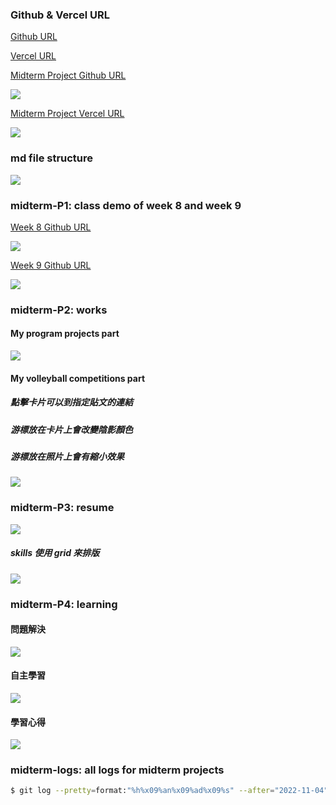 ### Github & Vercel URL

[Github URL](https://github.com/whitestorm2346/1111-web-demo-18)

[Vercel URL](https://1111-web-demo-18-m55w.vercel.app/)

[Midterm Project Github URL](https://github.com/whitestorm2346/1111-web-demo-18/tree/main/project/midterm)

![](github-midterm.png)

[Midterm Project Vercel URL](https://1111-web-demo-18-m55w.vercel.app/project/midterm/mid-project_18.html)

![](vercel-midterm.png)

### md file structure

![](md-file-structure.png)

### midterm-P1: class demo of week 8 and week 9

[Week 8 Github URL](https://github.com/whitestorm2346/1111-web-demo-18/blob/main/demo/md/w08/w08_18.md)

![](w08_18_md.png)

[Week 9 Github URL](https://github.com/whitestorm2346/1111-web-demo-18/blob/main/demo/md/w09/w09_18.md)

![](w09_18_md.png)

### midterm-P2: works

#### My program projects part

![](mid-p2-1.png)

#### My volleyball competitions part

##### 點擊卡片可以到指定貼文的連結

##### 游標放在卡片上會改變陰影顏色

##### 游標放在照片上會有縮小效果

![](mid-p2-2.png)

### midterm-P3: resume

![](mid-p3-1.png)

##### skills 使用 grid 來排版

![](mid-p3-2.png)

### midterm-P4: learning

#### 問題解決

![](mid-p4-1.png)

#### 自主學習

![](mid-p4-2.png)

#### 學習心得

![](mid-p4-3.png)

### midterm-logs: all logs for midterm projects

```bash
$ git log --pretty=format:"%h%x09%an%x09%ad%x09%s" --after="2022-11-04"
```

